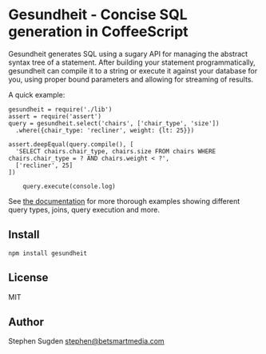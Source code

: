 # Gesundheit - Concise SQL generation in CoffeeScript

Gesundheit generates SQL using a sugary API for managing the abstract syntax
tree of a statement. After building your statement programmatically, gesundheit
can compile it to a string or execute it against your database for you, using
proper bound parameters and allowing for streaming of results.

A quick example:

    gesundheit = require('./lib')
    assert = require('assert')
    query = gesundheit.select('chairs', ['chair_type', 'size'])
      .where({chair_type: 'recliner', weight: {lt: 25}})

    assert.deepEqual(query.compile(), [
      'SELECT chairs.chair_type, chairs.size FROM chairs WHERE chairs.chair_type = ? AND chairs.weight < ?',
      ['recliner', 25]
    ])

		query.execute(console.log)

See [the documentation](http://betsmartmedia.github.com/gesundheit/) for more
thorough examples showing different query types, joins, query execution and more.


## Install

    npm install gesundheit

## License

MIT

## Author

Stephen Sugden <stephen@betsmartmedia.com>
